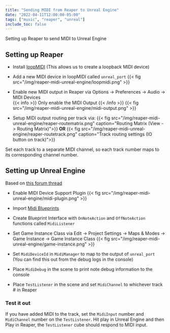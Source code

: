 ```yaml
---
title: "Sending MIDI from Reaper to Unreal Engine"
date: "2022-04-11T12:00:00-05:00"
tags: ["music", "reaper", "unreal"]
include_toc: false
---
```


Setting up Reaper to send MIDI to Unreal Engine

<!--more-->

## Setting up Reaper

- Install [loopMIDI](https://www.tobias-erichsen.de/software/loopmidi.html) (This allows us to create a loopback MIDI device)

- Add a new MIDI device in loopMIDI called `unreal_port`
{{< fig src="/img/reaper-midi-unreal-engine/loopmidi.png" >}}

- Enable new MIDI output in Reaper via Options -> Preferences -> Audio -> MIDI Devices  
{{< info >}}
Only enable the MIDI Output
{{< /info >}}
{{< fig src="/img/reaper-midi-unreal-engine/midi-output.png" >}}

- Setup MIDI output routing per track via:
{{< fig src="/img/reaper-midi-unreal-engine/reaper-routematrix.png" caption="Routing Matrix (View -> Routing Matrix)">}}
**OR**
{{< fig src="/img/reaper-midi-unreal-engine/reaper-routetrack.png" caption="Track routing settings (IO button on track)">}}

Set each track to a separate MIDI channel, so each track number maps to its corresponding channel number.

## Setting up Unreal Engine

Based on [this forum thread](https://forums.unrealengine.com/t/setting-up-a-blueprint-midi-manager-with-4-14-version-of-midi-device-support-plugin/91606)

- Enable MIDI Device Support Plugin
{{< fig src="/img/reaper-midi-unreal-engine/midi-plugin.png" >}}

- Import [Midi Blueprints](https://dev.epicgames.com/community/snippets/JKp/unreal-engine-midi-input)

- Create Blueprint Interface with `OnNoteAction` and `OffNoteAction` functions called `MidiListener`

- Set Game Instance Class via Edit -> Project Settings -> Maps & Modes -> Game Instance -> Game Instance Class
{{< fig src="/img/reaper-midi-unreal-engine/game-instance.png" >}}

- Set `MidiDeviceId` in `MidiManager` to map to the output of `unreal_port` (You can find this out from the debug logs in the console)

- Place `MidiDebug` in the scene to print note debug information to the console

- Place `TestListener` in the scene and set `MidiChannel` to whichever track # in Reaper

### Test it out

If you have added MIDI to the track, set the `MidiInput` number and `MidiChannel` number on the `TestListener`. Hit play in Unreal Engine and then Play in Reaper, the `TestListener` cube should respond to MIDI input.
